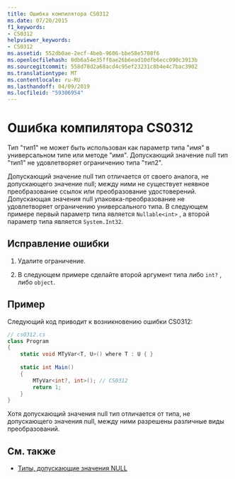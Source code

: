 ```yaml
---
title: Ошибка компилятора CS0312
ms.date: 07/20/2015
f1_keywords:
- CS0312
helpviewer_keywords:
- CS0312
ms.assetid: 552db0ae-2ecf-4beb-9606-bbe58e5708f6
ms.openlocfilehash: 8db6a54e35ff8ae26b6ead10dfb6ecc090c3913b
ms.sourcegitcommit: 558d78d2a68acd4c95ef23231c8b4e4c7bac3902
ms.translationtype: MT
ms.contentlocale: ru-RU
ms.lasthandoff: 04/09/2019
ms.locfileid: "59306954"
---
```

# <a name="compiler-error-cs0312"></a>Ошибка компилятора CS0312
Тип "тип1" не может быть использован как параметр типа "имя" в универсальном типе или методе "имя". Допускающий значение null тип "тип1" не удовлетворяет ограничению типа "тип2".  
  
 Допускающий значение null тип отличается от своего аналога, не допускающего значение null; между ними не существует неявное преобразование ссылок или преобразование удостоверений. Допускающая значения null упаковка-преобразование не удовлетворяет ограничению универсального типа. В следующем примере первый параметр типа является `Nullable<int>` , а второй параметр типа является `System.Int32`.  
  
## <a name="to-correct-this-error"></a>Исправление ошибки  
  
1. Удалите ограничение.  
  
2. В следующем примере сделайте второй аргумент типа либо `int?` , либо `object`.  
  
## <a name="example"></a>Пример  
 Следующий код приводит к возникновению ошибки CS0312:  
  
```csharp  
// cs0312.cs  
class Program  
{  
    static void MTyVar<T, U>() where T : U { }  
  
    static int Main()  
    {  
        MTyVar<int?, int>(); // CS0312  
        return 1;  
    }  
}  
```  
  
 Хотя допускающий значения null тип отличается от типа, не допускающего значения null, между ними разрешены различные виды преобразований.  
  
## <a name="see-also"></a>См. также

- [Типы, допускающие значения NULL](../../csharp/programming-guide/nullable-types/index.md)
